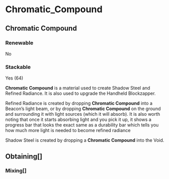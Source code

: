 # Chromatic_Compound

## Chromatic Compound

### Renewable

No

### Stackable

Yes (64)

**Chromatic Compound** is a material used to create Shadow Steel and Refined Radiance. It is also used to upgrade the Handheld Blockzapper.

Refined Radiance is created by dropping **Chromatic Compound** into a Beacon’s light beam, or by dropping **Chromatic Compound** on the ground and surrounding it with light sources (which it will absorb). It is also worth noting that once it starts absorbing light and you pick it up, it shows a progress bar that looks the exact same as a durability bar which tells you how much more light is needed to become refined radiance

Shadow Steel is created by dropping a **Chromatic Compound** into the Void.

## Obtaining[]

### Mixing[]